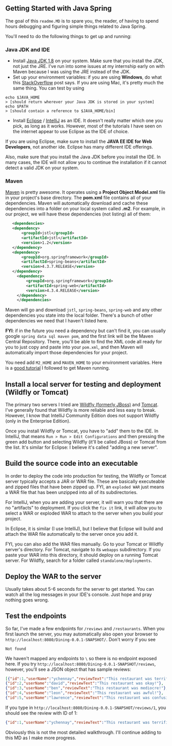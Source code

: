 

## Getting Started with Java Spring

The goal of this ```readme.MD``` is to spare you, the reader, of having to spend hours debugging and figuring simple things related to Java Spring.

You'll need to do the following things to get up and running:
### Java JDK and IDE
* Install [Java JDK 1.8](http://www.oracle.com/technetwork/java/javase/downloads/jdk8-downloads-2133151.html) on your system. Make sure that you install the JDK, not just the JRE. I've run into some
issues at my internship early on with Maven because I was using the JRE instead of the JDK.
* Set up your environment variables: if you are using **Windows**, do what this [StackOverflow](http://stackoverflow.com/questions/1672281/environment-variables-for-java-installation)
post says. If you are using Mac, it's pretty much the same thing. You can test by using

```
echo $JAVA_HOME
> [should return wherever your Java JDK is stored in your system]
echo $PATH
> [should contain a reference to $JAVA_HOME/bin]
```

* Install [Eclipse](http://www.eclipse.org/downloads/packages/eclipse-ide-java-developers/mars2) 
/ [IntelliJ](https://www.jetbrains.com/idea/download/#section=windows) as an IDE. It doesn't really matter which one you pick,
 as long as it works. However, most of the tutorials I have seen on the internet appear to use Eclipse as the IDE of choice.

If you are using Eclipse, make sure to install the **JAVA EE IDE for Web Developers**, not another ide. Eclipse has many different
IDE offerings.

Also, make sure that you install the Java JDK before you install the IDE. In many cases, the IDE will not allow you to continue
the installation if it cannot detect a valid JDK on your system. 

### Maven

[Maven](https://maven.apache.org/download.cgi) is pretty awesome. It operates using a **Project Object Model.xml** file in your
 project's base directory. The **pom.xml** file contains all of your dependencies. Maven will automatically download and cache
 these dependencies into a folder on your local system called **.m2**. For example, in our project, we will have these dependencies (not listing)
 all of them:
 
 ```xml
  	<dependencies>
  	<dependency>
  		<groupId>jstl</groupId>
  		<artifactId>jstl</artifactId>
  		<version>1.2</version>
  	</dependency>
  	<dependency>
  		<groupId>org.springframework</groupId>
  		<artifactId>spring-beans</artifactId>
  		<version>4.3.7.RELEASE</version>
  	</dependency>
      <dependency>
          <groupId>org.springframework</groupId>
          <artifactId>spring-web</artifactId>
          <version>4.3.4.RELEASE</version>
      </dependency>
      </dependencies>
```

Maven will go and download ```jstl```, ```spring-beans```, ```spring-web``` and any other dependencies you state into the local
folder. There's a bunch of other dependencies we need that I haven't listed here.

**FYI**: if in the future you need a dependency but can't find it, you can usually google 
```spring data sql maven pom```, and the first link will be the Maven Central Repository. There, you'll be able to find the XML code
all ready for you to just copy and paste into your ```pom.xml```, and then Maven will automatically import those dependencies for your project.

You need add ```M2_HOME``` and ```MAVEN_HOME``` to your environment variables. Here is a [good tutorial](https://www.mkyong.com/maven/how-to-install-maven-in-windows/) I followed to get Maven running.

## Install a local server for testing and deployment (Wildfly or Tomcat)

The primary two servers I tried are [Wildfly (formerly JBoss)](http://wildfly.org/downloads/) and 
[Tomcat](http://tomcat.apache.org/). I've generally found that Wildfly is more reliable and
less easy to break. However, I know that IntelliJ Community Edition does not support Wildfly (only in the Enterprise Edition).

Once you install Wildfly or Tomcat, you have to "add" them to the IDE. In IntelliJ, that means
```Run > Run > Edit Configurations``` and then pressing the green add button and selecting Wildfly (it'll be called JBoss) or Tomcat from the list.
It's similar for Eclipse: I believe it's called "adding a new server".

## Build the source code into an executable
In order to deploy the code into production for testing, the Wildfly or Tomcat server typically accepts a JAR or WAR file. These are basically
executeable and zipped files that have been zipped up. FYI, an ```exploded WAR``` just means a WAR file that has been
unzipped into all of its subdirectories. 

For IntelliJ, when you are adding your server, it will warn you that there are no "artifacts" to deployment. If you click the
```fix it``` link, it will allow you to select a WAR or exploded WAR to attach to the server when you build your project.

In Eclipse, it is similar (I use IntelliJ), but I believe that Eclipse will build and attach the WAR file automatically to the server once you add it.

FYI, you can also add the WAR files manually. Go to your Tomcat or Wildfly server's directory. For Tomcat, navigate to its
```webapps``` subdirectory. If you paste your WAR into this directory, it should deploy on a running Tomcat server. For Wildfly, search for a folder called ```standalone/deployments```.

## Deploy the WAR to the server
Usually takes about 5-6 seconds for the server to get started. You can watch all the log messages in your IDE's console. Just hope and pray nothing goes wrong.

## Test the endpoints
So far, I've made a few endpoints for ```/reviews``` and ```/restaurants```. When you first launch the server, you
may automatically also open your browser to ```http://localhost:8080/Dining-0.0.1-SNAPSHOT/```. Don't worry if you see

```Not found```

We haven't mapped any endpoints to ```\``` so there is no endpoint exposed here. If you try
```http://localhost:8080/Dining-0.0.1-SNAPSHOT/reviews```, however, you'll see a JSON object that has sample reviews:

```json
[{"id":1,"userName":"ychennay","reviewText":"This restaurant was terrific!"},
{"id":2,"userName":"david","reviewText":"This restaurant was okay!"},
{"id":3,"userName":"ben","reviewText":"This restaurant was mediocre!"},
{"id":4,"userName":"leon","reviewText":"This restaurant was awful!"},
{"id":5,"userName":"lawrence","reviewText":"This restaurant was confusing!"}]
```

If you type in ```http://localhost:8080/Dining-0.0.1-SNAPSHOT/reviews/1```, you should see the review with ID of 1:
```json
{"id":1,"userName":"ychennay","reviewText":"This restaurant was terrific!"}
```

Obviously this is not the most detailed walkthrough. I'll continue adding to this MD as I make more progress.

